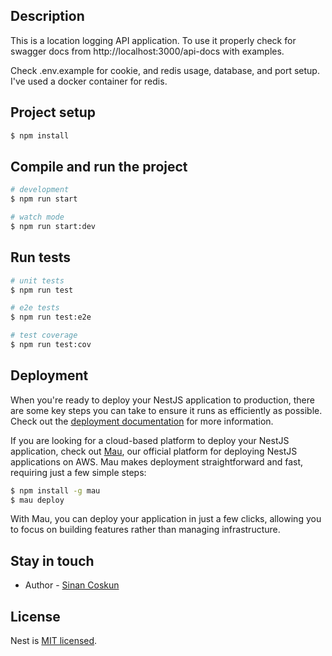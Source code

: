 ## Description

This is a location logging API application. To use it properly check for swagger docs from http://localhost:3000/api-docs with examples.

Check .env.example for cookie, and redis usage, database, and port setup.
I've used a docker container for redis.


## Project setup

```bash
$ npm install
```

## Compile and run the project

```bash
# development
$ npm run start

# watch mode
$ npm run start:dev
```

## Run tests

```bash
# unit tests
$ npm run test

# e2e tests
$ npm run test:e2e

# test coverage
$ npm run test:cov
```

## Deployment

When you're ready to deploy your NestJS application to production, there are some key steps you can take to ensure it runs as efficiently as possible. Check out the [deployment documentation](https://docs.nestjs.com/deployment) for more information.

If you are looking for a cloud-based platform to deploy your NestJS application, check out [Mau](https://mau.nestjs.com), our official platform for deploying NestJS applications on AWS. Mau makes deployment straightforward and fast, requiring just a few simple steps:

```bash
$ npm install -g mau
$ mau deploy
```

With Mau, you can deploy your application in just a few clicks, allowing you to focus on building features rather than managing infrastructure.

## Stay in touch

- Author - [Sinan Coskun](sinancoskun2345@gmail.com)

## License

Nest is [MIT licensed](https://github.com/nestjs/nest/blob/master/LICENSE).
